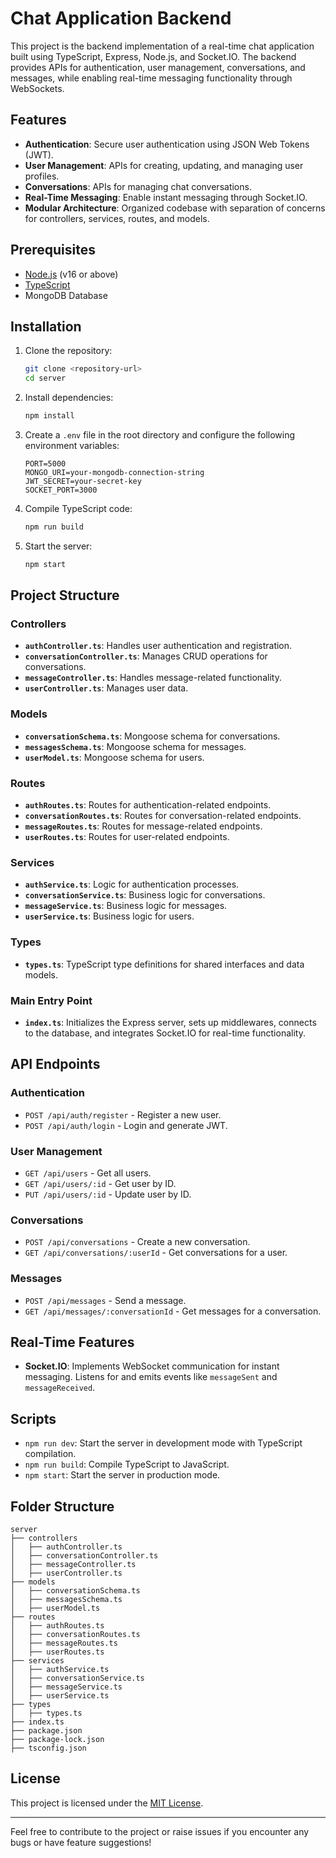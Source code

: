 # Chat Application Backend

This project is the backend implementation of a real-time chat application built using TypeScript, Express, Node.js, and Socket.IO. The backend provides APIs for authentication, user management, conversations, and messages, while enabling real-time messaging functionality through WebSockets.

## Features

- **Authentication**: Secure user authentication using JSON Web Tokens (JWT).
- **User Management**: APIs for creating, updating, and managing user profiles.
- **Conversations**: APIs for managing chat conversations.
- **Real-Time Messaging**: Enable instant messaging through Socket.IO.
- **Modular Architecture**: Organized codebase with separation of concerns for controllers, services, routes, and models.

## Prerequisites

- [Node.js](https://nodejs.org/) (v16 or above)
- [TypeScript](https://www.typescriptlang.org/)
- MongoDB Database

## Installation

1. Clone the repository:
   ```bash
   git clone <repository-url>
   cd server
   ```

2. Install dependencies:
   ```bash
   npm install
   ```

3. Create a `.env` file in the root directory and configure the following environment variables:
   ```env
   PORT=5000
   MONGO_URI=your-mongodb-connection-string
   JWT_SECRET=your-secret-key
   SOCKET_PORT=3000
   ```

4. Compile TypeScript code:
   ```bash
   npm run build
   ```

5. Start the server:
   ```bash
   npm start
   ```

## Project Structure

### Controllers
- **`authController.ts`**: Handles user authentication and registration.
- **`conversationController.ts`**: Manages CRUD operations for conversations.
- **`messageController.ts`**: Handles message-related functionality.
- **`userController.ts`**: Manages user data.

### Models
- **`conversationSchema.ts`**: Mongoose schema for conversations.
- **`messagesSchema.ts`**: Mongoose schema for messages.
- **`userModel.ts`**: Mongoose schema for users.

### Routes
- **`authRoutes.ts`**: Routes for authentication-related endpoints.
- **`conversationRoutes.ts`**: Routes for conversation-related endpoints.
- **`messageRoutes.ts`**: Routes for message-related endpoints.
- **`userRoutes.ts`**: Routes for user-related endpoints.

### Services
- **`authService.ts`**: Logic for authentication processes.
- **`conversationService.ts`**: Business logic for conversations.
- **`messageService.ts`**: Business logic for messages.
- **`userService.ts`**: Business logic for users.

### Types
- **`types.ts`**: TypeScript type definitions for shared interfaces and data models.

### Main Entry Point
- **`index.ts`**: Initializes the Express server, sets up middlewares, connects to the database, and integrates Socket.IO for real-time functionality.

## API Endpoints

### Authentication
- `POST /api/auth/register` - Register a new user.
- `POST /api/auth/login` - Login and generate JWT.

### User Management
- `GET /api/users` - Get all users.
- `GET /api/users/:id` - Get user by ID.
- `PUT /api/users/:id` - Update user by ID.

### Conversations
- `POST /api/conversations` - Create a new conversation.
- `GET /api/conversations/:userId` - Get conversations for a user.

### Messages
- `POST /api/messages` - Send a message.
- `GET /api/messages/:conversationId` - Get messages for a conversation.

## Real-Time Features

- **Socket.IO**: Implements WebSocket communication for instant messaging. Listens for and emits events like `messageSent` and `messageReceived`.

## Scripts

- `npm run dev`: Start the server in development mode with TypeScript compilation.
- `npm run build`: Compile TypeScript to JavaScript.
- `npm start`: Start the server in production mode.


## Folder Structure

```
server
├── controllers
│   ├── authController.ts
│   ├── conversationController.ts
│   ├── messageController.ts
│   ├── userController.ts
├── models
│   ├── conversationSchema.ts
│   ├── messagesSchema.ts
│   ├── userModel.ts
├── routes
│   ├── authRoutes.ts
│   ├── conversationRoutes.ts
│   ├── messageRoutes.ts
│   ├── userRoutes.ts
├── services
│   ├── authService.ts
│   ├── conversationService.ts
│   ├── messageService.ts
│   ├── userService.ts
├── types
│   ├── types.ts
├── index.ts
├── package.json
├── package-lock.json
├── tsconfig.json
```

## License

This project is licensed under the [MIT License](LICENSE).

---

Feel free to contribute to the project or raise issues if you encounter any bugs or have feature suggestions!

